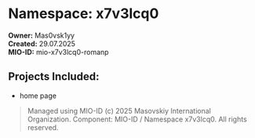 # Namespace: x7v3lcq0

**Owner:** Mas0vsk1yy  
**Created:** 29.07.2025  
**MIO-ID:** mio-x7v3lcq0-romanp

## Projects Included:
- home page

> Managed using MIO-ID
> (c) 2025 Masovskiy International Organization. Component: MIO-ID / Namespace x7v3lcq0. All rights reserved.
